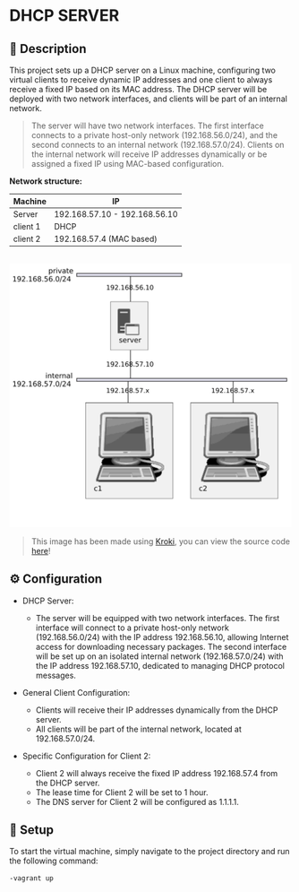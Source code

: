 # DHCP SERVER

## :gem: Description

This project sets up a DHCP server on a Linux machine, configuring two virtual clients to receive dynamic IP addresses and one client to always receive a fixed IP based on its MAC address. The DHCP server will be deployed with two network interfaces, and clients will be part of an internal network.

> The server will have two network interfaces. The first interface connects to a private host-only network (192.168.56.0/24), and the second connects to an internal network (192.168.57.0/24). Clients on the internal network will receive IP addresses dynamically or be assigned a fixed IP using MAC-based configuration.

**Network structure:**

|     Machine    |       IP                       |
|----------------|--------------------------------|
| Server         |  192.168.57.10 - 192.168.56.10 |
| client 1       |              DHCP              |
| client 2       |   192.168.57.4   (MAC based)   |


<br>

<div align="center">
    <img src="images/diagram.jpg" alt="network diagram"/>
</div>

>This image has been made using [Kroki](https://kroki.io), you can view the source code [here](./diagram.puml)!


## :gear: Configuration
- DHCP Server:
  - The server will be equipped with two network interfaces. The first interface will connect to a private host-only network (192.168.56.0/24) with the IP address 192.168.56.10, allowing Internet access for downloading necessary packages. The second interface will be set up on an isolated internal network (192.168.57.0/24) with the IP address 192.168.57.10, dedicated to managing DHCP protocol messages.

- General Client Configuration:
    - Clients will receive their IP addresses dynamically from the DHCP server.
    - All clients will be part of the internal network, located at 192.168.57.0/24.

- Specific Configuration for Client 2:
    - Client 2 will always receive the fixed IP address 192.168.57.4 from the DHCP server.
    - The lease time for Client 2 will be set to 1 hour.
    - The DNS server for Client 2 will be configured as 1.1.1.1.

## :wrench: Setup 

To start the virtual machine, simply navigate to the project directory and run the following command:
    
    -vagrant up

